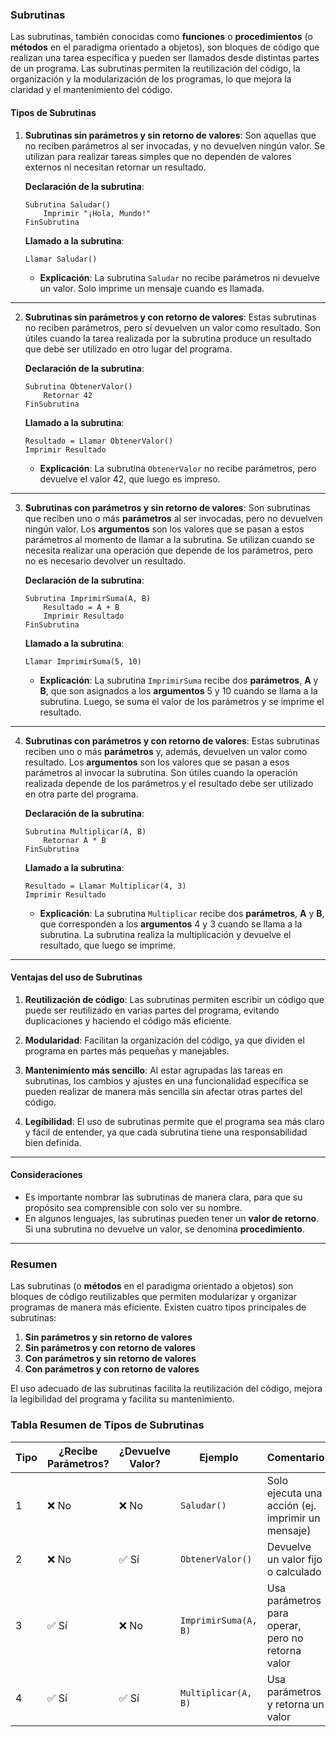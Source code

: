 ### **Subrutinas**

Las subrutinas, también conocidas como **funciones** o **procedimientos** (o **métodos** en el paradigma orientado a objetos), son bloques de código que realizan una tarea específica y pueden ser llamados desde distintas partes de un programa. Las subrutinas permiten la reutilización del código, la organización y la modularización de los programas, lo que mejora la claridad y el mantenimiento del código.

#### **Tipos de Subrutinas**

1. **Subrutinas sin parámetros y sin retorno de valores**: Son aquellas que no reciben parámetros al ser invocadas, y no devuelven ningún valor. Se utilizan para realizar tareas simples que no dependen de valores externos ni necesitan retornar un resultado.

   **Declaración de la subrutina**:
   ```
   Subrutina Saludar()
       Imprimir "¡Hola, Mundo!"
   FinSubrutina
   ```

   **Llamado a la subrutina**:
   ```
   Llamar Saludar()
   ```

   - **Explicación**: La subrutina `Saludar` no recibe parámetros ni devuelve un valor. Solo imprime un mensaje cuando es llamada.

---

2. **Subrutinas sin parámetros y con retorno de valores**: Estas subrutinas no reciben parámetros, pero sí devuelven un valor como resultado. Son útiles cuando la tarea realizada por la subrutina produce un resultado que debe ser utilizado en otro lugar del programa.

   **Declaración de la subrutina**:
   ```
   Subrutina ObtenerValor()
       Retornar 42
   FinSubrutina
   ```

   **Llamado a la subrutina**:
   ```
   Resultado = Llamar ObtenerValor()
   Imprimir Resultado
   ```

   - **Explicación**: La subrutina `ObtenerValor` no recibe parámetros, pero devuelve el valor 42, que luego es impreso.

---

3. **Subrutinas con parámetros y sin retorno de valores**: Son subrutinas que reciben uno o más **parámetros** al ser invocadas, pero no devuelven ningún valor. Los **argumentos** son los valores que se pasan a estos parámetros al momento de llamar a la subrutina. Se utilizan cuando se necesita realizar una operación que depende de los parámetros, pero no es necesario devolver un resultado.

   **Declaración de la subrutina**:
   ```
   Subrutina ImprimirSuma(A, B)
       Resultado = A + B
       Imprimir Resultado
   FinSubrutina
   ```

   **Llamado a la subrutina**:
   ```
   Llamar ImprimirSuma(5, 10)
   ```

   - **Explicación**: La subrutina `ImprimirSuma` recibe dos **parámetros**, **A** y **B**, que son asignados a los **argumentos** 5 y 10 cuando se llama a la subrutina. Luego, se suma el valor de los parámetros y se imprime el resultado.

---

4. **Subrutinas con parámetros y con retorno de valores**: Estas subrutinas reciben uno o más **parámetros** y, además, devuelven un valor como resultado. Los **argumentos** son los valores que se pasan a esos parámetros al invocar la subrutina. Son útiles cuando la operación realizada depende de los parámetros y el resultado debe ser utilizado en otra parte del programa.

   **Declaración de la subrutina**:
   ```
   Subrutina Multiplicar(A, B)
       Retornar A * B
   FinSubrutina
   ```

   **Llamado a la subrutina**:
   ```
   Resultado = Llamar Multiplicar(4, 3)
   Imprimir Resultado
   ```

   - **Explicación**: La subrutina `Multiplicar` recibe dos **parámetros**, **A** y **B**, que corresponden a los **argumentos** 4 y 3 cuando se llama a la subrutina. La subrutina realiza la multiplicación y devuelve el resultado, que luego se imprime.

---

#### **Ventajas del uso de Subrutinas**

1. **Reutilización de código**: Las subrutinas permiten escribir un código que puede ser reutilizado en varias partes del programa, evitando duplicaciones y haciendo el código más eficiente.
   
2. **Modularidad**: Facilitan la organización del código, ya que dividen el programa en partes más pequeñas y manejables.
   
3. **Mantenimiento más sencillo**: Al estar agrupadas las tareas en subrutinas, los cambios y ajustes en una funcionalidad específica se pueden realizar de manera más sencilla sin afectar otras partes del código.
   
4. **Legibilidad**: El uso de subrutinas permite que el programa sea más claro y fácil de entender, ya que cada subrutina tiene una responsabilidad bien definida.

---

#### **Consideraciones**

- Es importante nombrar las subrutinas de manera clara, para que su propósito sea comprensible con solo ver su nombre.
- En algunos lenguajes, las subrutinas pueden tener un **valor de retorno**. Si una subrutina no devuelve un valor, se denomina **procedimiento**.

---

### **Resumen**

Las subrutinas (o **métodos** en el paradigma orientado a objetos) son bloques de código reutilizables que permiten modularizar y organizar programas de manera más eficiente. Existen cuatro tipos principales de subrutinas:

1. **Sin parámetros y sin retorno de valores**
2. **Sin parámetros y con retorno de valores**
3. **Con parámetros y sin retorno de valores**
4. **Con parámetros y con retorno de valores**

El uso adecuado de las subrutinas facilita la reutilización del código, mejora la legibilidad del programa y facilita su mantenimiento.

### **Tabla Resumen de Tipos de Subrutinas**

| Tipo | ¿Recibe Parámetros? | ¿Devuelve Valor? | Ejemplo              | Comentario                                        |
| ---- | ------------------- | ---------------- | -------------------- | ------------------------------------------------- |
| 1    | ❌ No                | ❌ No             | `Saludar()`          | Solo ejecuta una acción (ej. imprimir un mensaje) |
| 2    | ❌ No                | ✅ Sí             | `ObtenerValor()`     | Devuelve un valor fijo o calculado                |
| 3    | ✅ Sí                | ❌ No             | `ImprimirSuma(A, B)` | Usa parámetros para operar, pero no retorna valor |
| 4    | ✅ Sí                | ✅ Sí             | `Multiplicar(A, B)`  | Usa parámetros y retorna un valor                 |



